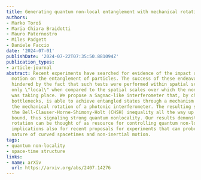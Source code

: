 ```yaml
---
title: Generating quantum non-local entanglement with mechanical rotations
authors:
- Marko Toroš
- Maria Chiara Braidotti
- Mauro Paternostro
- Miles Padgett
- Daniele Faccio
date: '2024-07-01'
publishDate: '2024-07-22T07:35:50.881094Z'
publication_types:
- article-journal
abstract: Recent experiments have searched for evidence of the impact of non-inertial
  motion on the entanglement of particles. The success of these endeavours has been
  hindered by the fact that such tests were performed within spatial scales that were
  only \"local\" when compared to the spatial scales over which the non-inertial motion
  was taking place. We propose a Sagnac-like interferometer that, by challenging such
  bottlenecks, is able to achieve entangled states through a mechanism induced by
  the mechanical rotation of a photonic interferometer. The resulting states violate
  the Bell-Clauser-Horne-Shimony-Holt (CHSH) inequality all the way up to the Tsirelson
  bound, thus signaling strong quantum nonlocality. Our results demonstrate that mechanical
  rotation can be thought of as resource for controlling quantum non-locality with
  implications also for recent proposals for experiments that can probe the quantum
  nature of curved spacetimes and non-inertial motion.
tags:
- quantum non-locality
- space-time structure
links:
- name: arXiv
  url: https://arxiv.org/abs/2407.14276
---
```

